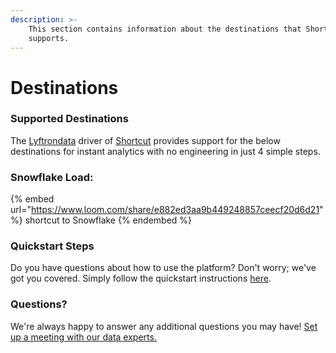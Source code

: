 ```yaml
---
description: >-
    This section contains information about the destinations that Shortcut
    supports.
---
```


# Destinations

### Supported Destinations

The [Lyftrondata](https://www.lyftrondata.com/) driver of [Shortcut](https://www.lyftrondata.com/integration/business-analytics/shortcut/) provides support for the below destinations for instant analytics with no engineering in just 4 simple steps.

### Snowflake Load:

{% embed url="https://www.loom.com/share/e882ed3aa9b449248857ceecf20d6d21" %}
shortcut to Snowflake
{% endembed %}

### Quickstart Steps

Do you have questions about how to use the platform? Don't worry; we've got you covered. Simply follow the quickstart instructions [here](README.md).

### Questions? <a href="#questions" id="questions"></a>

We're always happy to answer any additional questions you may have! [Set up a meeting with our data experts.](https://www.lyftrondata.com/book-a-meeting/)

